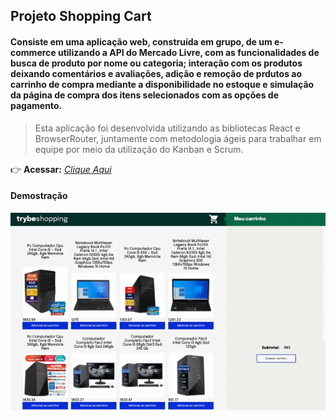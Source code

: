 ## Projeto Shopping Cart

#### Consiste em uma aplicação web, construída em grupo, de um e-commerce utilizando a API do Mercado Livre, com as funcionalidades de busca de produto por nome ou categoria; interação com os produtos deixando comentários e avaliações, adição e remoção de prdutos ao carrinho de compra mediante a disponibilidade no estoque e simulação da página de compra dos itens selecionados com as opções de pagamento.
> Esta aplicação foi desenvolvida utilizando as bibliotecas React e BrowserRouter, juntamente com metodologia ágeis para trabalhar em equipe por meio da utilização do Kanban e Scrum.

:point_right: **Acessar:** _[Clique Aqui](colocar)_

#### Demostração
<p align="center">
  <img src="https://github.com/guilherme-ac-fernandes/shopping-cart/blob/main/shopping-cart.gif" alt="Shopping Cart Gif - Demostração"/>
</p>

